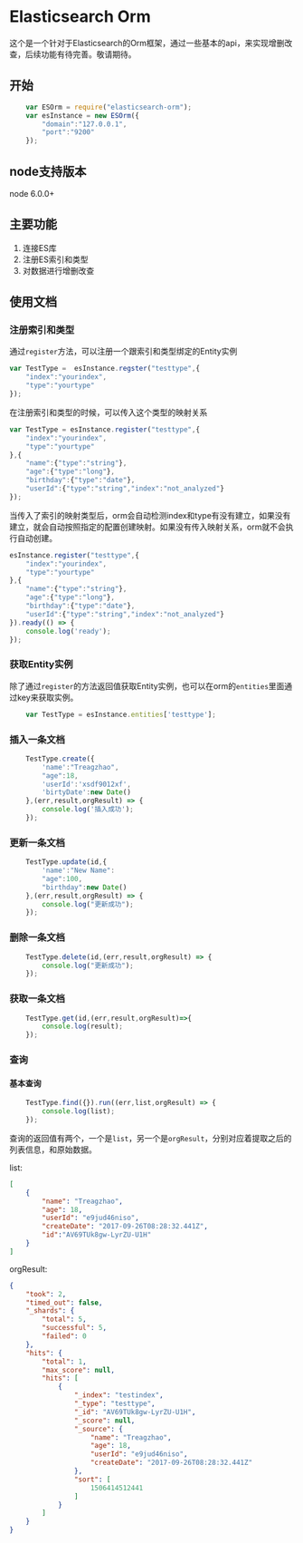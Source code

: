 # Elasticsearch Orm
这个是一个针对于Elasticsearch的Orm框架，通过一些基本的api，来实现增删改查，后续功能有待完善。敬请期待。
## 开始
```javascript
	var ESOrm = require("elasticsearch-orm");
	var esInstance = new ESOrm({
		"domain":"127.0.0.1",
		"port":"9200"
	});
```

## node支持版本
node 6.0.0+

## 主要功能
1. 连接ES库
2. 注册ES索引和类型
3. 对数据进行增删改查

## 使用文档
### 注册索引和类型
通过`register`方法，可以注册一个跟索引和类型绑定的Entity实例
```javascript
var TestType =	esInstance.regster("testtype",{
	"index":"yourindex",
	"type":"yourtype"
});
```
在注册索引和类型的时候，可以传入这个类型的映射关系
```javascript
var TestType = esInstance.register("testtype",{
	"index":"yourindex",
	"type":"yourtype"
},{
	"name":{"type":"string"},
	"age":{"type":"long"},
	"birthday":{"type":"date"},
	"userId":{"type":"string","index":"not_analyzed"}
});
```
当传入了索引的映射类型后，orm会自动检测index和type有没有建立，如果没有建立，就会自动按照指定的配置创建映射。如果没有传入映射关系，orm就不会执行自动创建。
```javascript
esInstance.register("testtype",{
	"index":"yourindex",
	"type":"yourtype"
},{
	"name":{"type":"string"},
	"age":{"type":"long"},
	"birthday":{"type":"date"},
	"userId":{"type":"string","index":"not_analyzed"}
}).ready(() => {
	console.log('ready');
});
```
### 获取Entity实例
除了通过`register`的方法返回值获取Entity实例，也可以在orm的`entities`里面通过key来获取实例。
```javascript
	var TestType = esInstance.entities['testtype'];
```
### 插入一条文档
```javascript
	TestType.create({
		'name':"Treagzhao",
		"age":18,
		'userId':'xsdf9012xf',
		'birtyDate':new Date()
	},(err,result,orgResult) => {
		console.log('插入成功');
	});
```
### 更新一条文档
```javascript
	TestType.update(id,{
		'name':"New Name":
		"age":100,
		"birthday":new Date()
	},(err,result,orgResult) => {
		console.log("更新成功");
	});
```
### 删除一条文档
```javascript
	TestType.delete(id,(err,result,orgResult) => {
		console.log("更新成功");
	});
```
### 获取一条文档
```javascript
	TestType.get(id,(err,result,orgResult)=>{
		console.log(result);
	});
```
### 查询
#### 基本查询
```javascript
	TestType.find({}).run((err,list,orgResult) => {
		console.log(list);
	});
```
查询的返回值有两个，一个是`list`，另一个是`orgResult`，分别对应着提取之后的列表信息，和原始数据。

list:
```json
[
    {
        "name": "Treagzhao",
        "age": 18,
        "userId": "e9jud46niso",
        "createDate": "2017-09-26T08:28:32.441Z",
		"id":"AV69TUk8gw-LyrZU-U1H"
    }
]
```

orgResult:
```json
{
    "took": 2,
    "timed_out": false,
    "_shards": {
        "total": 5,
        "successful": 5,
        "failed": 0
    },
    "hits": {
        "total": 1,
        "max_score": null,
        "hits": [
            {
                "_index": "testindex",
                "_type": "testtype",
                "_id": "AV69TUk8gw-LyrZU-U1H",
                "_score": null,
                "_source": {
                    "name": "Treagzhao",
        			"age": 18,
        			"userId": "e9jud46niso",
        			"createDate": "2017-09-26T08:28:32.441Z"
                },
                "sort": [
                    1506414512441
                ]
            }
        ]
    }
}
```
